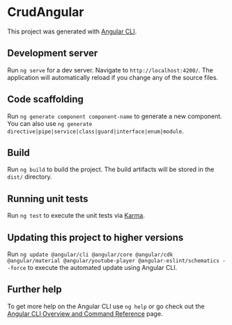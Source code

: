 # CrudAngular

This project was generated with [Angular CLI](https://github.com/angular/angular-cli).

## Development server

Run `ng serve` for a dev server. Navigate to `http://localhost:4200/`. The application will automatically reload if you change any of the source files.

## Code scaffolding

Run `ng generate component component-name` to generate a new component. You can also use `ng generate directive|pipe|service|class|guard|interface|enum|module`.

## Build

Run `ng build` to build the project. The build artifacts will be stored in the `dist/` directory.

## Running unit tests

Run `ng test` to execute the unit tests via [Karma](https://karma-runner.github.io).

## Updating this project to higher versions

Run `ng update @angular/cli @angular/core @angular/cdk @angular/material @angular/youtube-player @angular-eslint/schematics --force` to execute the automated update using Angular CLI.

## Further help

To get more help on the Angular CLI use `ng help` or go check out the [Angular CLI Overview and Command Reference](https://angular.io/cli) page.

